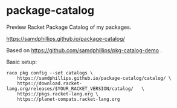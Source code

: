 # package-catalog
Preview Racket Package Catalog of my packages.

https://samdphillips.github.io/package-catalog/

Based on https://github.com/samdphillips/pkg-catalog-demo .

Basic setup:
```
raco pkg config --set catalogs \
    https://samdphillips.github.io/package-catalog/catalog/ \
    https://download.racket-lang.org/releases/$YOUR_RACKET_VERSION/catalog/   \
    https://pkgs.racket-lang.org \
    https://planet-compats.racket-lang.org
```
